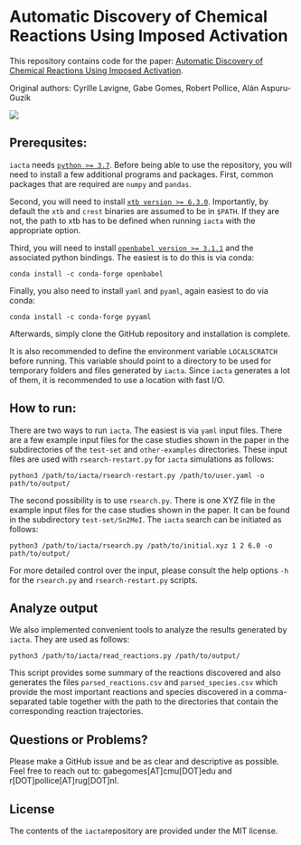 # Automatic Discovery of Chemical Reactions Using Imposed Activation
This repository contains code for the paper: [Automatic Discovery of Chemical Reactions Using Imposed Activation](https://doi.org/10.26434/chemrxiv.13008500.v2). 

Original authors: Cyrille Lavigne, Gabe Gomes, Robert Pollice, Alán Aspuru-Guzik

<img align="center" src="https://github.com/aspuru-guzik-group/iacta/blob/master/repo/TOC.png"/>

## Prerequsites: 

`iacta` needs [`python >= 3.7`](https://www.python.org/downloads/). Before being able to use the repository, you will need to install a few additional programs and packages. First, common packages that are required are `numpy` and `pandas`.

Second, you will need to install [`xtb version >= 6.3.0`](https://xtb-docs.readthedocs.io/en/latest/contents.html). Importantly, by default the `xtb` and `crest` binaries are assumed to be in `$PATH`. If they are not, the path to xtb has to be defined when running `iacta` with the appropriate option.

Third, you will need to install [`openbabel version >= 3.1.1`](https://open-babel.readthedocs.io/en/latest/Installation/install.html) and the associated python bindings. The easiest is to do this is via conda:

```
conda install -c conda-forge openbabel
```

Finally, you also need to install `yaml` and `pyaml`, again easiest to do via conda:

```
conda install -c conda-forge pyyaml
```

Afterwards, simply clone the GitHub repository and installation is complete. 

It is also recommended to define the environment variable `LOCALSCRATCH` before running. This variable should point to a directory to be used for temporary folders and files generated by `iacta`. Since `iacta` generates a lot of them, it is recommended to use a location with fast I/O.


## How to run: 

There are two ways to run `iacta`. The easiest is via `yaml` input files. There are a few example input files for the case studies shown in the paper in the subdirectories of the `test-set` and `other-examples` directories. These input files are used with `rsearch-restart.py` for `iacta` simulations as follows:

```
python3 /path/to/iacta/rsearch-restart.py /path/to/user.yaml -o path/to/output/
```

The second possibility is to use `rsearch.py`. There is one XYZ file in the example input files for the case studies shown in the paper. It can be found in the subdirectory `test-set/Sn2MeI`. The `iacta` search can be initiated as follows:

```
python3 /path/to/iacta/rsearch.py /path/to/initial.xyz 1 2 6.0 -o path/to/output/
```

For more detailed control over the input, please consult the help options `-h` for the `rsearch.py` and `rsearch-restart.py` scripts.


## Analyze output

We also implemented convenient tools to analyze the results generated by `iacta`. They are used as follows:

```
python3 /path/to/iacta/read_reactions.py /path/to/output/
```

This script provides some summary of the reactions discovered and also generates the files `parsed_reactions.csv` and `parsed_species.csv` which provide the most important reactions and species discovered in a comma-separated table together with the path to the directories that contain the corresponding reaction trajectories.


## Questions or Problems?
Please make a GitHub issue and be as clear and descriptive as possible. Feel free to reach out to: gabegomes[AT]cmu[DOT]edu and r[DOT]pollice[AT]rug[DOT]nl.


## License

The contents of the `iacta`repository are provided under the MIT license.
